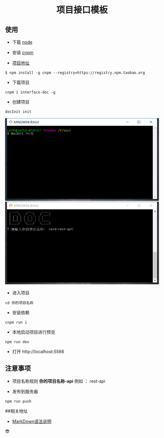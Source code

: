 <h1 align="center">
 项目接口模板
</h1>


## 使用

- 下载 [node](http://nodejs.cn/download/)

- 安装 [cnpm](http://npm.taobao.org/)

- [项目地址](https://github.com/yunyi1895/docTemplate)

```
$ npm install -g cnpm --registry=https://registry.npm.taobao.org

```

- 下载项目

```
cnpm i interface-doc -g

```
- 创建项目


```
docInit init
```
![image](https://raw.githubusercontent.com/yunyi1895/docTemplate/master/assets/s1.png)
![image](https://github.com/yunyi1895/docTemplate/blob/master/assets/s2.png?raw=true)


- 进入项目

```
cd 你的项目名称
```

- 安装依赖

```
cnpm run i
```
- 本地启动项目进行预览
```
npm run dev
```

- 打开 http://localhost:5566

## 注意事项

- 项目名称规则  __你的项目名称-api__
  例如 ： rest-api

- 发布到服务器

```
npm run push
```


##相关地址

- [MarkDown语法说明](http://www.markdown.cn/)


😎
